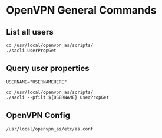 # OpenVPN General Commands

## List all users

```
cd /usr/local/openvpn_as/scripts/
./sacli UserPropGet
```

## Query user properties

```
USERNAME="USERNAMEHERE"

cd /usr/local/openvpn_as/scripts/
./sacli --pfilt ${USERNAME} UserPropGet
```

## OpenVPN Config

```/usr/local/openvpn_as/etc/as.conf```